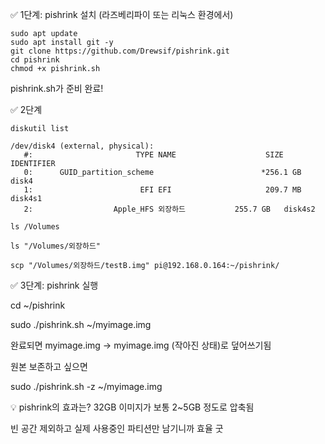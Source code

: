 ✅ 1단계: pishrink 설치 (라즈베리파이 또는 리눅스 환경에서)

```less
sudo apt update
sudo apt install git -y
git clone https://github.com/Drewsif/pishrink.git
cd pishrink
chmod +x pishrink.sh
```

pishrink.sh가 준비 완료!

✅ 2단계

```less
diskutil list

/dev/disk4 (external, physical):
   #:                       TYPE NAME                    SIZE       IDENTIFIER
   0:      GUID_partition_scheme                        *256.1 GB   disk4
   1:                        EFI EFI                     209.7 MB   disk4s1
   2:                  Apple_HFS 외장하드           255.7 GB   disk4s2

ls /Volumes

ls "/Volumes/외장하드"

scp "/Volumes/외장하드/testB.img" pi@192.168.0.164:~/pishrink/
```

✅ 3단계: pishrink 실행

cd ~/pishrink

sudo ./pishrink.sh ~/myimage.img

완료되면 myimage.img → myimage.img (작아진 상태)로 덮어쓰기됨

원본 보존하고 싶으면

sudo ./pishrink.sh -z ~/myimage.img


💡 pishrink의 효과는?
32GB 이미지가 보통 2~5GB 정도로 압축됨

빈 공간 제외하고 실제 사용중인 파티션만 남기니까 효율 굿


